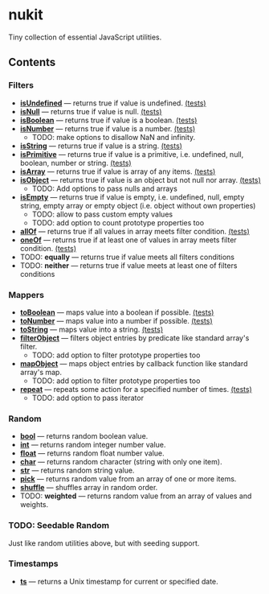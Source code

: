 # nukit

Tiny collection of essential JavaScript utilities.

## Contents

### Filters

  - [**isUndefined**](src/filters/isUndefined/index.ts) — returns true if value is undefined. [(tests)](src/filters/isUndefined/index.test.ts)
  - [**isNull**](src/filters/isNull/index.ts) — returns true if value is null. [(tests)](src/filters/isNull/index.test.ts)
  - [**isBoolean**](src/filters/isBoolean/index.ts) — returns true if value is a boolean. [(tests)](src/filters/isBoolean/index.test.ts)
  - [**isNumber**](src/filters/isNumber/index.ts) — returns true if value is a number. [(tests)](src/filters/isNumber/index.test.ts)
    - TODO: make options to disallow NaN and infinity.
  - [**isString**](src/filters/isString/index.ts) — returns true if value is a string. [(tests)](src/filters/isString/index.test.ts)
  - [**isPrimitive**](src/filters/isPrimitive/index.ts) — returns true if value is a primitive, i.e. undefined, null, boolean, number or string. [(tests)](src/filters/isPrimitive/index.test.ts)
  - [**isArray**](src/filters/isArray/index.ts) — returns true if value is array of any items. [(tests)](src/filters/isArray/index.test.ts)
  - [**isObject**](src/filters/isObject/index.ts) — returns true if value is an object but not null nor array. [(tests)](src/filters/isObject/index.test.ts)
    - TODO: Add options to pass nulls and arrays
  - [**isEmpty**](src/filters/isEmpty/index.ts) — returns true if value is empty, i.e. undefined, null, empty string, empty array or empty object (i.e. object without own properties)
    - TODO: allow to pass custom empty values
    - TODO: add option to count prototype properties too
  - [**allOf**](src/filters/allOf/index.ts) — returns true if all values in array meets filter condition. [(tests)](src/filters/allOf/index.test.ts)
  - [**oneOf**](src/filters/oneOf/index.ts) — returns true if at least one of values in array meets filter condition. [(tests)](src/filters/oneOf/index.test.ts)
  - TODO: **equally** — returns true if value meets all filters conditions
  - TODO: **neither** — returns true if value meets at least one of filters conditions

### Mappers

  - [**toBoolean**](src/mappers/toBoolean/index.ts) — maps value into a boolean if possible. [(tests)](src/mappers/toBoolean/index.test.ts)
  - [**toNumber**](src/mappers/toNumber/index.ts) — maps value into a number if possible. [(tests)](src/mappers/toNumber/index.test.ts)
  - [**toString**](src/mappers/toString/index.ts) — maps value into a string. [(tests)](src/mappers/toString/index.test.ts)
  - [**filterObject**](src/mappers/filterObject/index.ts) — filters object entries by predicate like standard array's filter.
    - TODO: add option to filter prototype properties too
  - [**mapObject**](src/mappers/mapObject/index.ts) — maps object entries by callback function like standard array's map.
    - TODO: add option to filter prototype properties too
  - [**repeat**](src/mappers/repeat/index.ts) — repeats some action for a specified number of times. [(tests)](src/mappers/repeat/index.test.ts)
    - TODO: add option to pass iterator

### Random

  - [**bool**](src/random/bool/index.ts) — returns random boolean value.
  - [**int**](src/random/int/index.ts) — returns random integer number value.
  - [**float**](src/random/float/index.ts) — returns random float number value.
  - [**char**](src/random/char/index.ts) — returns random character (string with only one item).
  - [**str**](src/random/str/index.ts) — returns random string value.
  - [**pick**](src/random/pick/index.ts) — returns random value from an array of one or more items.
  - [**shuffle**](src/random/shuffle/index.ts) — shuffles array in random order.
  - TODO: **weighted** — returns random value from an array of values and weights.

### TODO: Seedable Random

Just like random utilities above, but with seeding support.

### Timestamps

  - [**ts**](src/timestamps/ts/index.ts) — returns a Unix timestamp for current or specified date.
